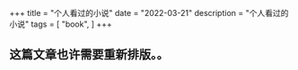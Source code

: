 +++
title = "个人看过的小说"
date = "2022-03-21"
description = "个人看过的小说"
tags = [
    "book",
]
+++
## 这篇文章也许需要重新排版。。

```

```
 
